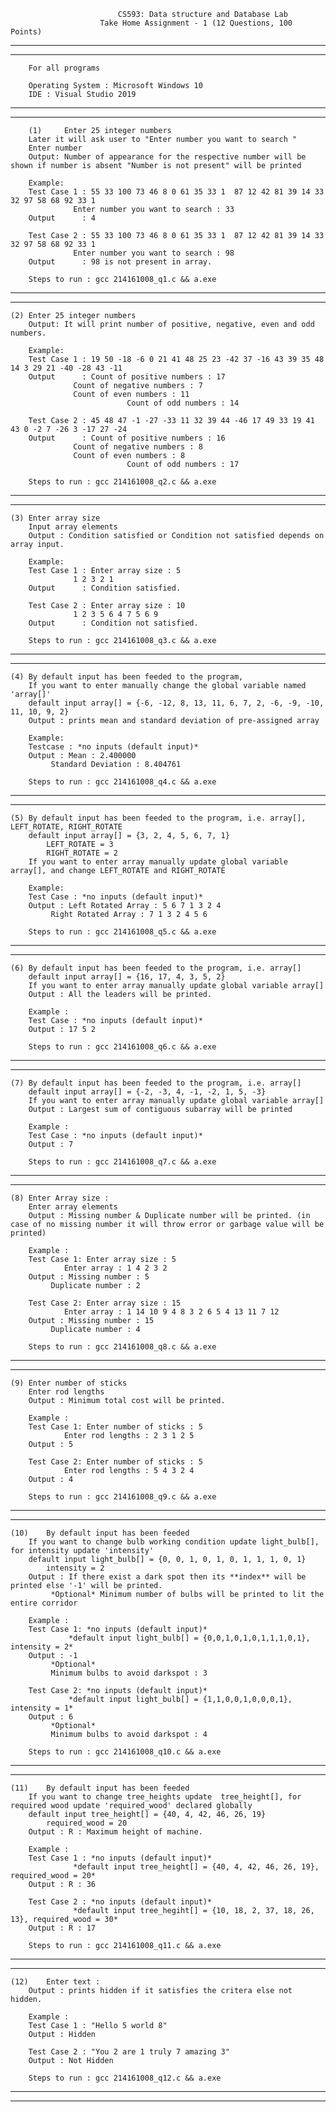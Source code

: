 							CS593: Data structure and Database Lab
						Take Home Assignment - 1 (12 Questions, 100 Points)

--------------------------------------------------------------------------------------------------------------------------------------------------------------------
--------------------------------------------------------------------------------------------------------------------------------------------------------------------
		For all programs 

		Operating System : Microsoft Windows 10
		IDE : Visual Studio 2019
--------------------------------------------------------------------------------------------------------------------------------------------------------------------
--------------------------------------------------------------------------------------------------------------------------------------------------------------------
	
        (1) 	Enter 25 integer numbers
  		Later it will ask user to "Enter number you want to search "
   		Enter number
		Output: Number of appearance for the respective number will be shown if number is absent "Number is not present" will be printed
	
		Example:
		Test Case 1 : 55 33 100 73 46 8 0 61 35 33 1  87 12 42 81 39 14 33 32 97 58 68 92 33 1
			      Enter number you want to search : 33   
		Output      : 4

		Test Case 2 : 55 33 100 73 46 8 0 61 35 33 1  87 12 42 81 39 14 33 32 97 58 68 92 33 1
			      Enter number you want to search : 98   
		Output      : 98 is not present in array.

		Steps to run : gcc 214161008_q1.c && a.exe
--------------------------------------------------------------------------------------------------------------------------------------------------------------------
--------------------------------------------------------------------------------------------------------------------------------------------------------------------


	(2)	Enter 25 integer numbers
		Output: It will print number of positive, negative, even and odd numbers.

		Example:
		Test Case 1 : 19 50 -18 -6 0 21 41 48 25 23 -42 37 -16 43 39 35 48 14 3 29 21 -40 -28 43 -11
		Output      : Count of positive numbers : 17
			      Count of negative numbers : 7 			      
			      Count of even numbers : 11
                              Count of odd numbers : 14

		Test Case 2 : 45 48 47 -1 -27 -33 11 32 39 44 -46 17 49 33 19 41 43 0 -2 7 -26 3 -17 27 -24
		Output      : Count of positive numbers : 16
			      Count of negative numbers : 8			      
			      Count of even numbers : 8
                              Count of odd numbers : 17

		Steps to run : gcc 214161008_q2.c && a.exe
--------------------------------------------------------------------------------------------------------------------------------------------------------------------
--------------------------------------------------------------------------------------------------------------------------------------------------------------------
	

	(3)	Enter array size
		Input array elements
		Output : Condition satisfied or Condition not satisfied depends on array input.

		Example:
		Test Case 1 : Enter array size : 5
			      1 2 3 2 1
		Output      : Condition satisfied.

		Test Case 2 : Enter array size : 10
			      1 2 3 5 6 4 7 5 6 9
		Output      : Condition not satisfied.

		Steps to run : gcc 214161008_q3.c && a.exe
--------------------------------------------------------------------------------------------------------------------------------------------------------------------
--------------------------------------------------------------------------------------------------------------------------------------------------------------------
	

	(4)	By default input has been feeded to the program,
		If you want to enter manually change the global variable named 'array[]'
		default input array[] = {-6, -12, 8, 13, 11, 6, 7, 2, -6, -9, -10, 11, 10, 9, 2}
		Output : prints mean and standard deviation of pre-assigned array
	
		Example:
		Testcase : *no inputs (default input)*
		Output : Mean : 2.400000
			 Standard Deviation : 8.404761

		Steps to run : gcc 214161008_q4.c && a.exe
--------------------------------------------------------------------------------------------------------------------------------------------------------------------
--------------------------------------------------------------------------------------------------------------------------------------------------------------------
	

	(5)	By default input has been feeded to the program, i.e. array[], LEFT_ROTATE, RIGHT_ROTATE
		default input array[] = {3, 2, 4, 5, 6, 7, 1}
			LEFT_ROTATE = 3
			RIGHT_ROTATE = 2
		If you want to enter array manually update global variable array[], and change LEFT_ROTATE and RIGHT_ROTATE
		
		Example:
		Test Case : *no inputs (default input)*
		Output : Left Rotated Array : 5 6 7 1 3 2 4
			 Right Rotated Array : 7 1 3 2 4 5 6

		Steps to run : gcc 214161008_q5.c && a.exe
--------------------------------------------------------------------------------------------------------------------------------------------------------------------
--------------------------------------------------------------------------------------------------------------------------------------------------------------------
	

	(6)	By default input has been feeded to the program, i.e. array[]
		default input array[] = {16, 17, 4, 3, 5, 2}
		If you want to enter array manually update global variable array[]
		Output : All the leaders will be printed.

		Example : 
		Test Case : *no inputs (default input)*
		Output : 17 5 2

		Steps to run : gcc 214161008_q6.c && a.exe
--------------------------------------------------------------------------------------------------------------------------------------------------------------------
--------------------------------------------------------------------------------------------------------------------------------------------------------------------
	

	(7)	By default input has been feeded to the program, i.e. array[]
		default input array[] = {-2, -3, 4, -1, -2, 1, 5, -3}
		If you want to enter array manually update global variable array[]
		Output : Largest sum of contiguous subarray will be printed

		Example : 
		Test Case : *no inputs (default input)*
		Output : 7

		Steps to run : gcc 214161008_q7.c && a.exe
--------------------------------------------------------------------------------------------------------------------------------------------------------------------
--------------------------------------------------------------------------------------------------------------------------------------------------------------------
	

	(8)	Enter Array size :
		Enter array elements 
		Output : Missing number & Duplicate number will be printed. (in case of no missing number it will throw error or garbage value will be printed)

		Example : 
		Test Case 1: Enter array size : 5
			    Enter array : 1 4 2 3 2
		Output : Missing number : 5
			 Duplicate number : 2
		
		Test Case 2: Enter array size : 15
			    Enter array : 1 14 10 9 4 8 3 2 6 5 4 13 11 7 12 
		Output : Missing number : 15
			 Duplicate number : 4

		Steps to run : gcc 214161008_q8.c && a.exe
--------------------------------------------------------------------------------------------------------------------------------------------------------------------
--------------------------------------------------------------------------------------------------------------------------------------------------------------------
	

	(9)	Enter number of sticks
		Enter rod lengths
		Output : Minimum total cost will be printed.
			 
		Example : 
		Test Case 1: Enter number of sticks : 5
			    Enter rod lengths : 2 3 1 2 5
		Output : 5
		
		Test Case 2: Enter number of sticks : 5
			    Enter rod lengths : 5 4 3 2 4
		Output : 4

		Steps to run : gcc 214161008_q9.c && a.exe
--------------------------------------------------------------------------------------------------------------------------------------------------------------------
--------------------------------------------------------------------------------------------------------------------------------------------------------------------
	

	(10)	By default input has been feeded
		If you want to change bulb working condition update light_bulb[], for intensity update 'intensity'
		default input light_bulb[] = {0, 0, 1, 0, 1, 0, 1, 1, 1, 0, 1}
			intensity = 2 
		Output : If there exist a dark spot then its **index** will be printed else '-1' will be printed.
			 *Optional* Minimum number of bulbs will be printed to lit the entire corridor

		Example : 
		Test Case 1: *no inputs (default input)*
			     *default input light_bulb[] = {0,0,1,0,1,0,1,1,1,0,1}, intensity = 2*
		Output : -1
			 *Optional*
			 Minimum bulbs to avoid darkspot : 3
		
		Test Case 2: *no inputs (default input)*
			     *default input light_bulb[] = {1,1,0,0,1,0,0,0,1}, intensity = 1*
		Output : 6
			 *Optional*
			 Minimum bulbs to avoid darkspot : 4

		Steps to run : gcc 214161008_q10.c && a.exe
--------------------------------------------------------------------------------------------------------------------------------------------------------------------
--------------------------------------------------------------------------------------------------------------------------------------------------------------------
	

	(11)	By default input has been feeded
		If you want to change tree_heights update  tree_height[], for required wood update 'required_wood' declared globally
		default input tree_height[] = {40, 4, 42, 46, 26, 19}
			required_wood = 20
		Output : R : Maximum height of machine.

		Example :
		Test Case 1 : *no inputs (default input)*
			      *default input tree_height[] = {40, 4, 42, 46, 26, 19}, required_wood = 20*
		Output : R : 36

		Test Case 2 : *no inputs (default input)*
			      *default input tree_hegiht[] = {10, 18, 2, 37, 18, 26, 13}, required_wood = 30*
		Output : R : 17

		Steps to run : gcc 214161008_q11.c && a.exe
--------------------------------------------------------------------------------------------------------------------------------------------------------------------
--------------------------------------------------------------------------------------------------------------------------------------------------------------------


	(12)	Enter text : 
		Output : prints hidden if it satisfies the critera else not hidden.
		
		Example :
		Test Case 1 : "Hello 5 world 8"
		Output : Hidden

		Test Case 2 : "You 2 are 1 truly 7 amazing 3"
		Output : Not Hidden
	
		Steps to run : gcc 214161008_q12.c && a.exe
--------------------------------------------------------------------------------------------------------------------------------------------------------------------
--------------------------------------------------------------------------------------------------------------------------------------------------------------------
